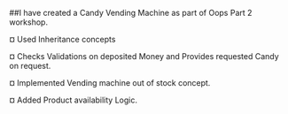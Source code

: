 ##I have created a Candy Vending Machine as part of Oops Part 2 workshop.

¤ Used Inheritance concepts

¤ Checks Validations on deposited Money and Provides requested Candy on request.

¤ Implemented Vending machine out of stock concept.

¤ Added Product availability Logic.